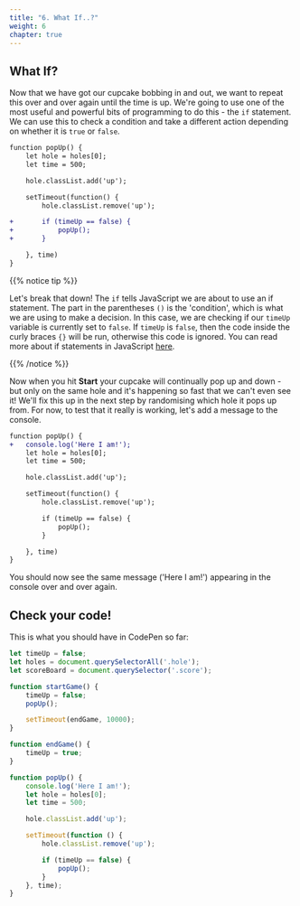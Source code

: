 ```yaml
---
title: "6. What If..?"
weight: 6
chapter: true
---
```


## What If?

Now that we have got our cupcake bobbing in and out, we want to repeat this over and over again until the time is up. We're going to use one of the most useful and powerful bits of programming to do this - the `if` statement. We can use this to check a condition and take a different action depending on whether it is `true` or `false`.

```diff
function popUp() {
	let hole = holes[0];
	let time = 500;

	hole.classList.add('up');

	setTimeout(function() {
		hole.classList.remove('up');

+		if (timeUp == false) {
+			popUp();
+		}

	}, time)
}
```

{{% notice tip %}}

Let's break that down! The `if` tells JavaScript we are about to use an if statement. The part in the parentheses `()` is the 'condition', which is what we are using to make a decision. In this case, we are checking if our `timeUp` variable is currently set to `false`. If `timeUp` is `false`, then the code inside the curly braces `{}` will be run, otherwise this code is ignored. You can read more about if statements in JavaScript [here](https://javascript.info/ifelse).

{{% /notice %}}

Now when you hit **Start** your cupcake will continually pop up and down - but only on the same hole and it's happening so fast that we can't even see it! We'll fix this up in the next step by randomising which hole it pops up from. For now, to test that it really is working, let's add a message to the console.

```diff
function popUp() {
+	console.log('Here I am!');
	let hole = holes[0];
	let time = 500;

	hole.classList.add('up');

	setTimeout(function() {
		hole.classList.remove('up');

		if (timeUp == false) {
			popUp();
		}

	}, time)
}
```

You should now see the same message ('Here I am!') appearing in the console over and over again.

## Check your code!

This is what you should have in CodePen so far:

```js
let timeUp = false;
let holes = document.querySelectorAll('.hole');
let scoreBoard = document.querySelector('.score');

function startGame() {
    timeUp = false;
    popUp();

    setTimeout(endGame, 10000);
}

function endGame() {
    timeUp = true;
}

function popUp() {
    console.log('Here I am!');
    let hole = holes[0];
    let time = 500;

    hole.classList.add('up');

    setTimeout(function () {
        hole.classList.remove('up');

        if (timeUp == false) {
            popUp();
        }
    }, time);
}
```
